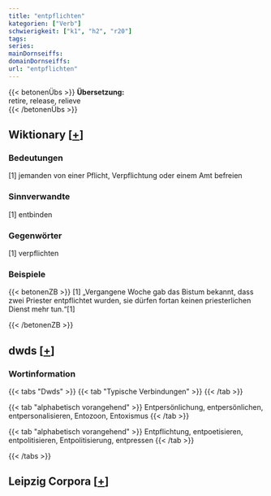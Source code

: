 ```yaml
---
title: "entpflichten"
kategorien: ["Verb"]
schwierigkeit: ["k1", "h2", "r20"]
tags:
series:
mainDornseiffs:
domainDornseiffs:
url: "entpflichten"
---
```


{{< betonenÜbs >}}
**Übersetzung:**  
retire, release, relieve  
{{< /betonenÜbs >}}

## Wiktionary [[+](https://de.wiktionary.org/wiki/entpflichten)]

### Bedeutungen
[1] jemanden von einer Pflicht, Verpflichtung oder einem Amt befreien  

### Sinnverwandte
[1] entbinden  

### Gegenwörter
[1] verpflichten  

### Beispiele
{{< betonenZB >}}
[1] „Vergangene Woche gab das Bistum bekannt, dass zwei Priester entpflichtet wurden, sie dürfen fortan keinen priesterlichen Dienst mehr tun.“[1]  

{{< /betonenZB >}}


## dwds [[+](https://www.dwds.de/wb/entpflichten)]

### Wortinformation
{{< tabs "Dwds" >}}
{{< tab "Typische Verbindungen" >}}
{{< /tab >}}

{{< tab "alphabetisch vorangehend" >}}
Entpersönlichung, entpersönlichen, entpersonalisieren, Entozoon, Entoxismus
{{< /tab >}}

{{< tab "alphabetisch vorangehend" >}}
Entpflichtung, entpoetisieren, entpolitisieren, Entpolitisierung, entpressen
{{< /tab >}}

{{< /tabs >}}

## Leipzig Corpora [[+](https://corpora.uni-leipzig.de/en/res?word=entpflichten&corpusId=deu_newscrawl-public_2018)]

